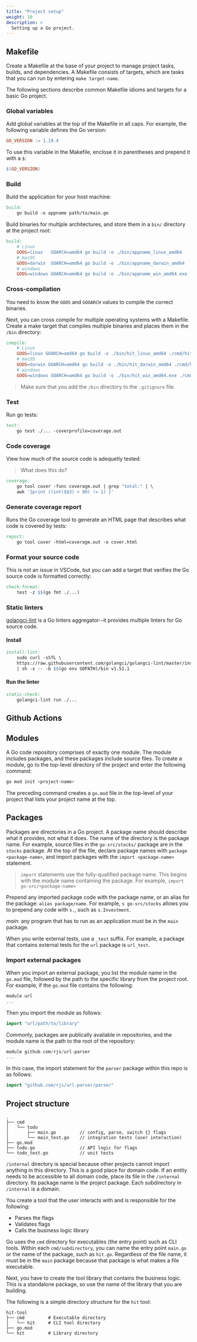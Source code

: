 ```yaml
---
title: "Project setup"
weight: 10
description: >
  Setting up a Go project.
---
```


## Makefile

Create a Makefile at the base of your project to manage project tasks, builds, and dependencies. A Makefile consists of targets, which are tasks that you can run by entering `make target-name`.


The following sections describe common Makefile idioms and targets for a basic Go project.

### Global variables

Add global variables at the top of the Makefile in all caps. For example, the following variable defines the Go version:

```Makefile
GO_VERSION := 1.19.4
```

To use this variable in the Makefile, enclose it in parentheses and prepend it with a `$`:

```Makefile
$(GO_VERSION)
```

### Build

Build the application for your host machine:

```Makefile
build:
    go build -o appname path/to/main.go
```

Build binaries for multiple architectures, and store them in a `bin/` directory at the project root:

```Makefile
build:
	# Linux
	GOOS=linux   GOARCH=amd64 go build -o ./bin/appname_linux_amd64   .path/to/main.go
	# macOS
	GOOS=darwin  GOARCH=amd64 go build -o ./bin/appname_darwin_amd64  .path/to/main.go
	# windows
	GOOS=windows GOARCH=amd64 go build -o ./bin/appname_win_amd64.exe .path/to/main.go
```

### Cross-compilation

You need to know the `GOOS` and `GOOARCH` values to compile the correct binaries.

Next, you can cross compile for multiple operating systems with a Makefile. Create a make target that compiles multiple binaries and places them in the `/bin` directory:

```makefile
compile:
	# Linux
	GOOS=linux GOARCH=amd64 go build -o ./bin/hit_linux_amd64 ./cmd/hit
	# macOS
	GOOS=darwin GOARCH=amd64 go build -o ./bin/hit_darwin_amd64 ./cmd/hit
	# windows
	GOOS=windows GOARCH=amd64 go build -o ./bin/hit_win_amd64.exe ./cmd/hit
```
> Make sure that you add the `/bin` directory to the `.gitignore` file.

### Test

Run go tests:

```Makefile
test:
    go test ./... -coverprofile=coverage.out
```

### Code coverage

View how much of the source code is adequetly tested:
> What does this do?

```Makefile
coverage:
	go tool cover -func coverage.out | grep "total:" | \
	awk '{print ((int($$3) > 80) != 1) }'
```

### Generate coverage report

Runs the Go coverage tool to generate an HTML page that describes what code is covered by tests:

```Makefile
report:
	go tool cover -html=coverage.out -o cover.html
```

### Format your source code

This is not an issue in VSCode, but you can add a target that verifies the Go source code is formatted correctly:

```Makefile
check-format:
	test -z $$(go fmt ./...)
```

### Static linters

[golangci-lint](https://golangci-lint.run/) is a Go linters aggregator--it provides multiple linters for Go source code.

#### Install

```Makefile
install-lint: 
	sudo curl -sSfL \
	https://raw.githubusercontent.com/golangci/golangci-lint/master/install.sh \
 	| sh -s -- -b $$(go env GOPATH)/bin v1.51.1
```

#### Run the linter

```Makefile
static-check:
	golangci-lint run ./...
```

## Github Actions


## Modules

A Go code repository comprises of exactly one module. The module includes packages, and these packages include source files. To create a module, go to the top-level directory of the project and enter the following command:

```bash
go mod init <project-name>
```
The preceding command creates a `go.mod` file in the top-level of your project that lists your project name at the top.

## Packages

Packages are directories in a Go project. A package name should describe what it provides, not what it does. The name of the directory is the package name. For example, source files in the `go-src/stocks/` package are in the `stocks` package. At the top of the file, declare package names with `package <package-name>`, and import packages with the `import <package-name>` statement.
> `import` statements use the fully-qualified package name. This begins with the module name containing the package. For example, `import go-src/<package-name>`

Prepend any imported package code with the package name, or an alias for the package: `alias package/name`. For example, `s go-src/stocks` allows you to prepend any code with `s.`, such as `s.Investment`.

*main*: any program that has to run as an application must be in the `main` package.




When you write external tests, use a `_test` suffix. For example, a package that contains external tests for the `url` package is `url_test`.

### Import external packages

When you import an external package, you list the module name in the `go.mod` file, followed by the path to the specific library from the project root. For example, if the `go.mod` file contains the following:

```go 
module url
...
```

Then you import the module as follows:
```go
import "url/path/to/library"
```

Commonly, packages are publically available in repositories, and the module name is the path to the root of the repository:

```go 
module github.com/rjs/url-parser
...
```

In this case, the import statement for the `parser` package within this repo is as follows:

```go
import "github.com/rjs/url-parser/parser"
```



## Project structure

```
.
├── cmd 
│   └── todo
│       ├── main.go         // config, parse, switch {} flags
│       └── main_test.go    // integration tests (user interaction)
├── go.mod
├── todo.go                 // API logic for flags
└── todo_test.go            // unit tests

```


`/internal` directory is special because other projects cannot import anything  in this directory. This is a good place for domain code.
If an entity needs to be accessible to all domain code, place its file in the `/internal` directory. Its package name is the project package.
Each subdirectory in `/internal` is a domain.

You create a tool that the user interacts with and is responsible for the following:
- Parses the flags
- Validates flags
- Calls the business logic library

Go uses the `cmd` directory for executables (the entry point) such as CLI tools. Within each `cmd/subdirectory`, you can name the entry point `main.go` or the name of the package, such as `hit.go`. Regardless of the file name, it must be in the `main` package because that package is what makes a file executable.

Next, you have to create the tool library that contains the business logic. This is a standalone package, so use the name of the library that you are building.

The following is a simple directory structure for the `hit` tool:

```shell
hit-tool
├── cmd         # Executable directory
│   └── hit     # CLI tool directory
├── go.mod
└── hit         # Library directory

```